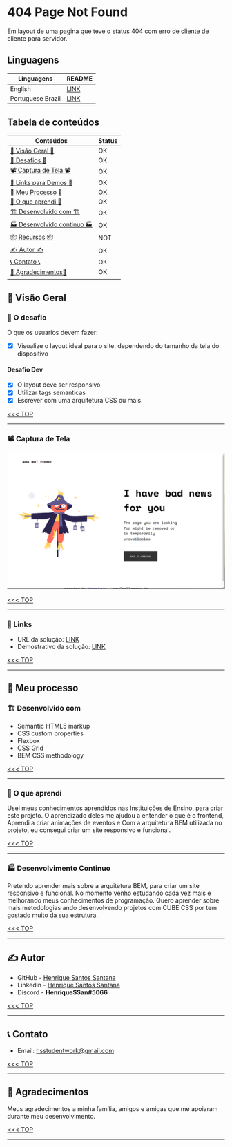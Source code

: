 # 404 Page Not Found

Em layout de uma pagina que teve o status 404 com erro de cliente de cliente para servidor.

## Linguagens

|Linguagens       |README           |
|-----------------|-----------------|
|English          |[LINK](lll)      |
|Portuguese Brazil|[LINK](./README_pt-br.md)      |

## Tabela de conteúdos

|Conteúdos                                                |Status|
|---------------------------------------------------------|------|
|[👀 Visão Geral 👀](#-visão-geral)                       |OK    |
|[🎯 Desafios 🎯](#-o-desafio)                            |OK    |
|[📽️ Captura de Tela 📽️](#📽-captura-de-tela)             |OK    |
|[🧪 Links para Demos 🧪](#-links)                        |OK    |
|[👟 Meu Processo 👟](#-meu-processo)                     |OK    |
|[📖 O que aprendi 📖](#-o-que-aprendi)                   |OK    |
|[🏗️ Desenvolvido com 🏗️](#🏗-desenvolvido-com)           |OK    |
|[🏭 Desenvolvido continuo 🏭](#-desenvolvido-continuo)   |OK    |
|[📦 Recursos 📦](#-recursos)                             |NOT   |
|[✍️ Autor ✍️](#-autor)                                     |OK    |
|[📞 Contato 📞](#-contato)                               |OK    |
|[🎊 Agradecimentos🎊](#-agradecimentos)                  |OK    |
|                                                         |      |

## 👀 Visão Geral

### 🎯 O desafio

O que os usuarios devem fazer:

- [x] Visualize o layout ideal para o site, dependendo do tamanho da tela do dispositivo

#### Desafio Dev

- [x] O layout deve ser responsivo
- [x] Utilizar tags semanticas
- [x] Escrever com uma arquitetura  CSS ou mais.

[<<< TOP](#tabela-de-conteúdos)

------------------------------------------------------------------

### 📽️ Captura de Tela

![Image](./screenshot.png)

[<<< TOP](#tabela-de-conteúdos)

------------------------------------------------------------------

### 🧪 Links

- URL da solução: [LINK](https://404-not-found-page-nine.vercel.app/)
- Demostrativo da solução: [LINK](https://404-not-found-page-nine.vercel.app/)

[<<< TOP](#tabela-de-conteúdos)

------------------------------------------------------------------

## 👟 Meu processo

### 🏗️ Desenvolvido com

- Semantic HTML5 markup
- CSS custom properties
- Flexbox
- CSS Grid
- BEM CSS methodology

[<<< TOP](#tabela-de-conteúdos)

------------------------------------------------------------------

### 📖 O que aprendi

Usei meus conhecimentos aprendidos nas Instituições de Ensino, para criar este projeto. O aprendizado deles me ajudou a entender o que é o frontend, Aprendi a criar animações de eventos e Com a arquitetura BEM utilizada no projeto, eu consegui criar um site responsivo e funcional.

[<<< TOP](#tabela-de-conteúdos)

------------------------------------------------------------------

### 🏭 Desenvolvimento Continuo

Pretendo aprender mais sobre a arquitetura BEM, para criar um site responsivo e funcional. No momento venho estudando cada vez mais e melhorando meus conhecimentos de programação. Quero aprender sobre mais metodologias ando desenvolvendo projetos com CUBE CSS por tem gostado muito da sua estrutura.

[<<< TOP](#tabela-de-conteúdos)

------------------------------------------------------------------

## ✍️ Autor

- GitHub - [Henrique Santos Santana](https://github.com/HenriqueSSan/)
- Linkedin - [Henrique Santos Santana](https://linkedin.com/in/henrique-santos-santana)
- Discord - **HenriqueSSan#5066**

[<<< TOP](#tabela-de-conteúdos)

------------------------------------------------------------------

## 📞 Contato

- Email: [hsstudentwork@gmail.com](https://mail.to:hsstudentwork@gmail.com)

[<<< TOP](#tabela-de-conteúdos)

------------------------------------------------------------------

## 🎊 Agradecimentos

Meus agradecimentos a minha família, amigos e amigas que me apoiaram durante meu desenvolvimento.

[<<< TOP](#tabela-de-conteúdos)

------------------------------------------------------------------
